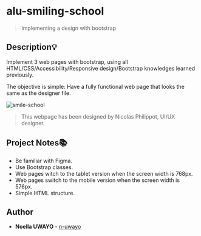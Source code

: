 # alu-smiling-school

> Implementing a design with bootstrap


## Description:bulb:
Implement 3 web pages with bootstrap, using all HTML/CSS/Accessibility/Responsive design/Bootstrap knowledges learned previously.

The objective is simple: Have a fully functional web page that looks the same as the designer file.

![smile-school](35099243/003340c8-c93f-4623-96b7-9c017bdf1194)
> This webpage has been designed by Nicolas Philippot, UI/UX designer.

## Project Notes:books:
* Be familiar with Figma.
* Use Bootstrap classes.
* Web pages witch to the tablet version when the screen width is 768px.
* Web pages switch to the mobile version when the screen width is 576px.
* Simple HTML structure.

## Author
* **Noella UWAYO** - [n-uwayo](https://github.com/n-uwayo)

